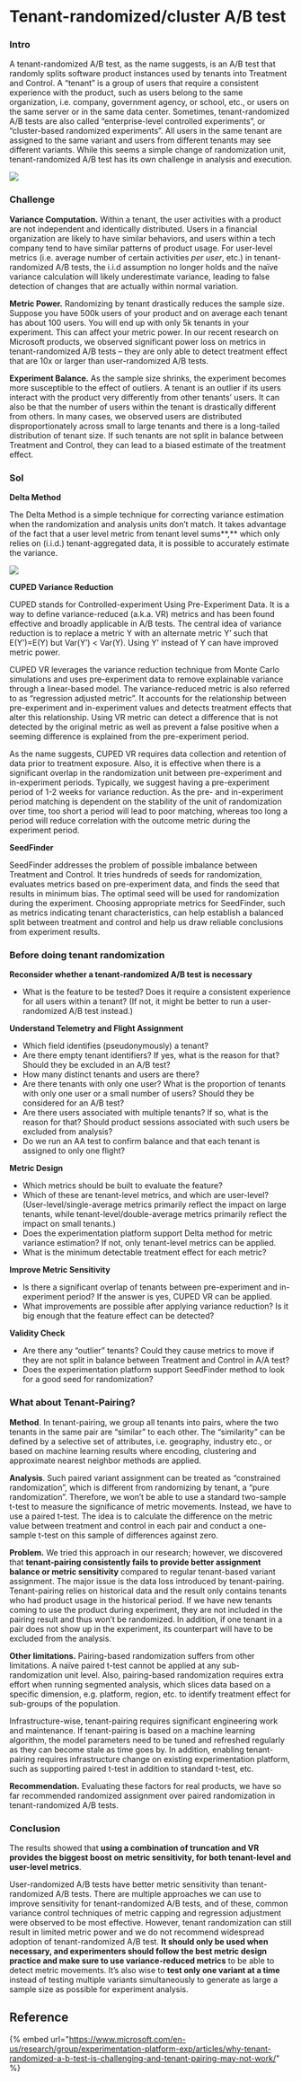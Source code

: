# Tenant-randomized/cluster A/B test

### Intro

A tenant-randomized A/B test, as the name suggests, is an A/B test that randomly splits software product instances used by tenants into Treatment and Control. A “tenant” is  a group of users that require a consistent experience with the product, such as users belong to the same organization, i.e. company, government agency, or school, etc., or users on the same server or in the same data center. Sometimes, tenant-randomized A/B tests are also called “enterprise-level controlled experiments”, or “cluster-based randomized experiments”. All users in the same tenant are assigned to the same variant and users from different tenants may see different variants. While this seems a simple change of randomization unit, tenant-randomized A/B test has its own challenge in analysis and execution.

![](<.gitbook/assets/image (5).png>)

### Challenge

**Variance Computation.** Within a tenant, the user activities with a product are not independent and identically distributed. Users in a financial organization are likely to have similar behaviors, and users within a tech company tend to have similar patterns of product usage. For user-level metrics (i.e. average number of certain activities _per user_, etc.) in tenant-randomized A/B tests, the i.i.d assumption no longer holds and the naïve variance calculation will likely underestimate variance, leading to false detection of changes that are actually within normal variation.

**Metric Power.** Randomizing by tenant drastically reduces the sample size. Suppose you have 500k users of your product and on average each tenant has about 100 users. You will end up with only 5k tenants in your experiment. This can affect your metric power. In our recent research on Microsoft products, we observed significant power loss on metrics in tenant-randomized A/B tests – they are only able to detect treatment effect that are 10x or larger than user-randomized A/B tests.

**Experiment Balance.** As the sample size shrinks, the experiment becomes more susceptible to the effect of outliers. A tenant is an outlier if its users interact with the product very differently from other tenants’ users. It can also be that the number of users within the tenant is drastically different from others. In many cases, we observed users are distributed disproportionately across small to large tenants and there is a long-tailed distribution of tenant size. If such tenants are not split in balance between Treatment and Control, they can lead to a biased estimate of the treatment effect.

### Sol

**Delta Method**

The Delta Method is a simple technique for correcting variance estimation when the randomization and analysis units don’t match. It takes advantage of the fact that a user level metric from tenant level sums**,** which only relies on (i.i.d.) tenant-aggregated data, it is possible to accurately estimate the variance.

![](<.gitbook/assets/image (2).png>)

**CUPED Variance Reduction**

CUPED stands for Controlled-experiment Using Pre-Experiment Data. It is a way to define variance-reduced (a.k.a. VR) metrics and has been found effective and broadly applicable in A/B tests. The central idea of variance reduction is to replace a metric Y with an alternate metric Y’ such that E(Y’)=E(Y) but Var(Y’) < Var(Y). Using Y’ instead of Y can have improved metric power.

CUPED VR leverages the variance reduction technique from Monte Carlo simulations and uses pre-experiment data to remove explainable variance through a linear-based model. The variance-reduced metric is also referred to as “regression adjusted metric”. It accounts for the relationship between pre-experiment and in-experiment values and detects treatment effects that alter this relationship. Using VR metric can detect a difference that is not detected by the original metric as well as prevent a false positive when a seeming difference is explained from the pre-experiment period.

As the name suggests, CUPED VR requires data collection and retention of data prior to treatment exposure. Also, it is effective when there is a significant overlap in the randomization unit between pre-experiment and in-experiment periods. Typically, we suggest having a pre-experiment period of 1-2 weeks for variance reduction. As the pre- and in-experiment period matching is dependent on the stability of the unit of randomization over time, too short a period will lead to poor matching, whereas too long a period will reduce correlation with the outcome metric during the experiment period.

**SeedFinder**

SeedFinder addresses the problem of possible imbalance between Treatment and Control. It tries hundreds of seeds for randomization, evaluates metrics based on pre-experiment data, and finds the seed that results in minimum bias. The optimal seed will be used for randomization during the experiment. Choosing appropriate metrics for SeedFinder, such as metrics indicating tenant characteristics, can help establish a balanced split between treatment and control and help us draw reliable conclusions from experiment results.

### Before doing tenant randomization

**Reconsider whether a tenant-randomized A/B test is necessary**

* What is the feature to be tested? Does it require a consistent experience for all users within a tenant? (If not, it might be better to run a user-randomized A/B test instead.)

**Understand Telemetry and Flight Assignment**

* Which field identifies (pseudonymously) a tenant?
* Are there empty tenant identifiers? If yes, what is the reason for that? Should they be excluded in an A/B test?
* How many distinct tenants and users are there?
* Are there tenants with only one user? What is the proportion of tenants with only one user or a small number of users? Should they be considered for an A/B test?
* Are there users associated with multiple tenants? If so, what is the reason for that? Should product sessions associated with such users be excluded from analysis?
* Do we run an AA test to confirm balance and that each tenant is assigned to only one flight?

**Metric Design**

* Which metrics should be built to evaluate the feature?
* Which of these are tenant-level metrics, and which are user-level? (User-level/single-average metrics primarily reflect the impact on large tenants, while tenant-level/double-average metrics primarily reflect the impact on small tenants.)
* Does the experimentation platform support Delta method for metric variance estimation? If not, only tenant-level metrics can be applied.
* What is the minimum detectable treatment effect for each metric?

**Improve Metric Sensitivity**

* Is there a significant overlap of tenants between pre-experiment and in-experiment period? If the answer is yes, CUPED VR can be applied.
* What improvements are possible after applying variance reduction? Is it big enough that the feature effect can be detected?

**Validity Check**

* Are there any “outlier” tenants? Could they cause metrics to move if they are not split in balance between Treatment and Control in A/A test?
* Does the experimentation platform support SeedFinder method to look for a good seed for randomization?

### What about Tenant-Pairing?

**Method**. In tenant-pairing, we group all tenants into pairs, where the two tenants in the same pair are “similar” to each other. The “similarity” can be defined by a selective set of attributes, i.e. geography, industry etc., or based on machine learning results where encoding, clustering and approximate nearest neighbor methods are applied.&#x20;

**Analysis**. Such paired variant assignment can be treated as “constrained randomization”, which is different from randomizing by tenant, a “pure randomization”. Therefore, we won’t be able to use a standard two-sample t-test to measure the significance of metric movements. Instead, we have to use a paired t-test. The idea is to calculate the difference on the metric value between treatment and control in each pair and conduct a one-sample t-test on this sample of differences against zero.

**Problem.** We tried this approach in our research; however, we discovered that **tenant-pairing consistently fails to provide better assignment balance or metric sensitivity** compared to regular tenant-based variant assignment. The major issue is the data loss introduced by tenant-pairing. Tenant-pairing relies on historical data and the result only contains tenants who had product usage in the historical period. If we have new tenants coming to use the product during experiment, they are not included in the pairing result and thus won’t be randomized. In addition, if one tenant in a pair does not show up in the experiment, its counterpart will have to be excluded from the analysis.&#x20;

**Other limitations.** Pairing-based randomization suffers from other limitations. A naïve paired t-test cannot be applied at any sub-randomization unit level. Also, pairing-based randomization requires extra effort when running segmented analysis, which slices data based on a specific dimension, e.g. platform, region, etc. to identify treatment effect for sub-groups of the population.&#x20;

Infrastructure-wise, tenant-pairing requires significant engineering work and maintenance. If tenant-pairing is based on a machine learning algorithm, the model parameters need to be tuned and refreshed regularly as they can become stale as time goes by. In addition, enabling tenant-pairing requires infrastructure change on existing experimentation platform, such as supporting paired t-test in addition to standard t-test, etc.

**Recommendation.** Evaluating these factors for real products, we have so far recommended randomized assignment over paired randomization in tenant-randomized A/B tests.

### Conclusion

The results showed that **using a combination of truncation and VR provides the biggest boost on metric sensitivity, for both tenant-level and user-level metrics**.&#x20;

User-randomized A/B tests have better metric sensitivity than tenant-randomized A/B tests. There are multiple approaches we can use to improve sensitivity for tenant-randomized A/B tests, and of these, common variance control techniques of metric capping and regression adjustment were observed to be most effective. However, tenant randomization can still result in limited metric power and we do not recommend widespread adoption of tenant-randomized A/B test. **It should only be used when necessary, and experimenters should follow the best metric design practice and make sure to use variance-reduced metrics** to be able to detect metric movements. It’s also wise to **test only one variant at a time** instead of testing multiple variants simultaneously to generate as large a sample size as possible for experiment analysis.

## Reference

{% embed url="https://www.microsoft.com/en-us/research/group/experimentation-platform-exp/articles/why-tenant-randomized-a-b-test-is-challenging-and-tenant-pairing-may-not-work/" %}

